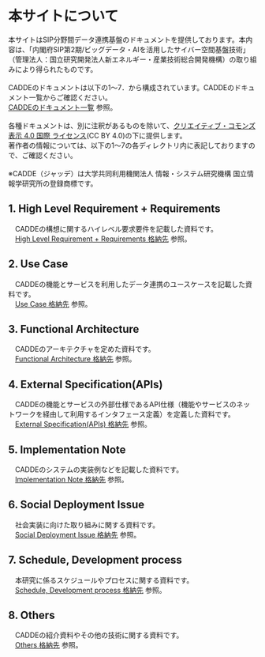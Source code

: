 # 本サイトについて
本サイトはSIP分野間データ連携基盤のドキュメントを提供しております。本内容は、「内閣府SIP第2期/ビッグデータ・AIを活用したサイバー空間基盤技術」（管理法人：国立研究開発法人新エネルギー・産業技術総合開発機構）の取り組みにより得られたものです。<br>
  <br>
CADDEのドキュメントは以下の1～7．から構成されています。CADDEのドキュメント一覧からご確認ください。<br>
[CADDEのドキュメント一覧](doc/0) 参照。<br>
  <br>
各種ドキュメントは、別に注釈があるものを除いて、<a rel="license" href="http://creativecommons.org/licenses/by/4.0/">クリエイティブ・コモンズ 表示 4.0 国際 ライセンス</a>(CC BY 4.0)の下に提供します。<br>
著作者の情報については、以下の1～7の各ディレクトリ内に表記しておりますので、ご確認ください。<br>
 <br>
※CADDE（ジャッデ）は大学共同利用機関法人 情報・システム研究機構 国立情報学研究所の登録商標です。<br>


## 1. High Level Requirement + Requirements <br>
　CADDEの構想に関するハイレベル要求要件を記載した資料です。<br>
　[High Level Requirement + Requirements 格納先](doc/1) 参照。<br>

## 2. Use Case <br>
　CADDEの機能とサービスを利用したデータ連携のユースケースを記載した資料です。<br>
　[Use Case 格納先](doc/2) 参照。<br>

## 3. Functional Architecture <br>
　CADDEのアーキテクチャを定めた資料です。<br>
　[Functional Architecture 格納先](doc/3) 参照。<br>

## 4. External Specification(APIs) <br>
　CADDEの機能とサービスの外部仕様であるAPI仕様（機能やサービスのネットワークを経由して利用するインタフェース定義）を定義した資料です。<br>
　[External Specification(APIs) 格納先](doc/4) 参照。<br>
 
## 5. Implementation Note <br>
　CADDEのシステムの実装例などを記載した資料です。<br>
　[Implementation Note 格納先](doc/5) 参照。<br>

## 6. Social Deployment Issue <br>
　社会実装に向けた取り組みに関する資料です。<br>
　[Social Deployment Issue 格納先](doc/6) 参照。<br>
 
## 7. Schedule, Development process <br>
　本研究に係るスケジュールやプロセスに関する資料です。<br>
　[Schedule, Development process 格納先](doc/7) 参照。<br>

## 8. Others <br>
　CADDEの紹介資料やその他の技術に関する資料です。<br>
　[Others 格納先](doc/) 参照。<br>
